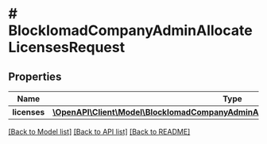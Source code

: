 # # BlockIomadCompanyAdminAllocateLicensesRequest

## Properties

Name | Type | Description | Notes
------------ | ------------- | ------------- | -------------
**licenses** | [**\OpenAPI\Client\Model\BlockIomadCompanyAdminAllocateLicensesRequestLicensesInner[]**](BlockIomadCompanyAdminAllocateLicensesRequestLicensesInner.md) |  |

[[Back to Model list]](../../README.md#models) [[Back to API list]](../../README.md#endpoints) [[Back to README]](../../README.md)
